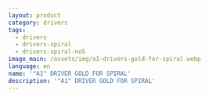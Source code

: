 ```yaml
---
layout: product
category: drivers
tags:
  - drivers
  - drivers-spiral
  - drivers-spiral-no5
image_main: /assets/img/a1-drivers-gold-for-spiral.webp
language: en
name: '"A1" DRIVER GOLD FOR SPIRAL'
description: '"A1" DRIVER GOLD FOR SPIRAL'
---
```

